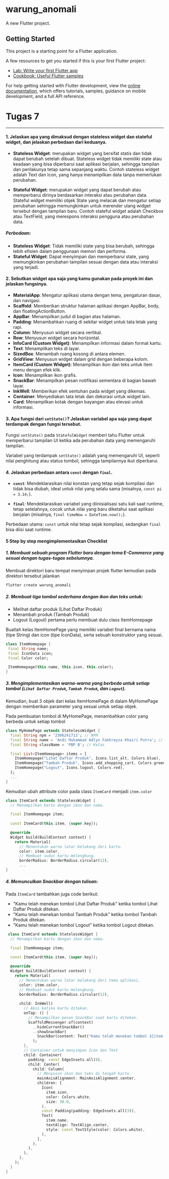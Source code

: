 # warung_anomali

A new Flutter project.

## Getting Started

This project is a starting point for a Flutter application.

A few resources to get you started if this is your first Flutter project:

- [Lab: Write your first Flutter app](https://docs.flutter.dev/get-started/codelab)
- [Cookbook: Useful Flutter samples](https://docs.flutter.dev/cookbook)

For help getting started with Flutter development, view the
[online documentation](https://docs.flutter.dev/), which offers tutorials,
samples, guidance on mobile development, and a full API reference.

# Tugas 7
---

#### 1. Jelaskan apa yang dimaksud dengan stateless widget dan stateful widget, dan jelaskan perbedaan dari keduanya.

- **Stateless Widget**: merupakan widget yang bersifat statis dan tidak dapat berubah setelah dibuat. Stateless widget tidak memiliki state atau keadaan yang bisa diperbarui saat aplikasi berjalan, sehingga tampilan dan perilakunya tetap sama sepanjang waktu. Contoh stateless widget adalah Text dan Icon, yang hanya menampilkan data tanpa memerlukan perubahan.

- **Stateful Widget**: merupakan widget yang dapat berubah atau memperbarui dirinya berdasarkan interaksi atau perubahan data. Stateful widget memiliki objek State yang melacak dan mengatur setiap perubahan sehingga memungkinkan untuk merender ulang widget tersebut dengan tampilan baru. Contoh stateful widget adalah Checkbox atau TextField, yang merespons interaksi pengguna atau perubahan data.

##### Perbedaan:

- **Stateless Widget**: Tidak memiliki state yang bisa berubah, sehingga lebih efisien dalam penggunaan memori dan performa.
- **Stateful Widget**: Dapat menyimpan dan memperbarui state, yang memungkinkan perubahan tampilan sesuai dengan data atau interaksi yang terjadi.

#### 2. Sebutkan widget apa saja yang kamu gunakan pada proyek ini dan jelaskan fungsinya.
- **MaterialApp**: Mengatur aplikasi utama dengan tema, pengaturan dasar, dan navigasi.
- **Scaffold**: Memberikan struktur halaman aplikasi dengan AppBar, body, dan floatingActionButton.
- **AppBar**: Menampilkan judul di bagian atas halaman.
- **Padding**: Menambahkan ruang di sekitar widget untuk tata letak yang rapi.
- **Column**: Menyusun widget secara vertikal.
- **Row**: Menyusun widget secara horizontal.
- **InfoCard (Custom Widget)**: Menampilkan informasi dalam format kartu.
- **Text**: Menampilkan teks di layar.
- **SizedBox**: Menambah ruang kosong di antara elemen.
- **GridView**: Menyusun widget dalam grid dengan beberapa kolom.
- **ItemCard (Custom Widget)**: Menampilkan ikon dan teks untuk item menu dengan efek klik.
- **Icon**: Menampilkan ikon grafis.
- **SnackBar**: Menampilkan pesan notifikasi sementara di bagian bawah layar.
- **InkWell**: Memberikan efek sentuhan pada widget yang dikemas.
- **Container**: Menyediakan tata letak dan dekorasi untuk widget lain.
- **Card**: Menampilkan kotak dengan bayangan atau elevasi untuk informasi.

#### 3. Apa fungsi dari `setState()`? Jelaskan variabel apa saja yang dapat terdampak dengan fungsi tersebut.
Fungsi `setState()` pada `StatefulWidget` memberi tahu Flutter untuk memperbarui tampilan UI ketika ada perubahan data yang memengaruhi tampilan.

Variabel yang terdampak `setState()` adalah yang memengaruhi UI, seperti nilai penghitung atau status tombol, sehingga tampilannya ikut diperbarui.

#### 4. Jelaskan perbedaan antara `const` dengan `final`.
- **`const`**: Mendeklarasikan nilai konstan yang tetap sejak kompilasi dan tidak bisa diubah, ideal untuk nilai yang selalu sama (misalnya, `const pi = 3.14;`).

- **`final`**: Mendeklarasikan variabel yang diinisialisasi satu kali saat runtime, tetap setelahnya, cocok untuk nilai yang baru diketahui saat aplikasi berjalan (misalnya, `final timeNow = DateTime.now();`).

Perbedaan utama: `const` untuk nilai tetap sejak kompilasi, sedangkan `final` bisa diisi saat runtime.

#### 5 Step by step mengimplementasikan Checklist

##### 1. Membuat sebuah program Flutter baru dengan tema E-Commerce yang sesuai dengan tugas-tugas sebelumnya.
Membuat direktori baru tempat menyimpan projek flutter kemudian pada direktori tersebut jalankan
```bash
flutter create warung_anomali
```

##### 2. Membuat tiga tombol sederhana dengan ikon dan teks untuk:
 - Melihat daftar produk (Lihat Daftar Produk)
 - Menambah produk (Tambah Produk)
 - Logout (Logout)
 pertama perlu membuat dulu class ItemHomepage

 Buatlah kelas ItemHomePage yang memiliki variabel final bernama nama (tipe String) dan icon (tipe IconData), serta sebuah konstruktor yang sesuai.

 ```dart
 class ItemHomepage {
  final String name;
  final IconData icon;
  final Color color;

  ItemHomepage(this.name, this.icon, this.color);
}
 ```
##### 3. Mengimplementasikan warna-warna yang berbeda untuk setiap tombol (`Lihat Daftar Produk`, `Tambah Produk`, dan `Logout`).

Kemudian, buat 3 objek dari kelas ItemHomePage di dalam MyHomePage dengan memberikan parameter yang sesuai untuk setiap objek.

Pada pembuatan tombol di MyHomePage, menambahkan color yang berbeda untuk setiap tombol
```dart
class MyHomePage extends StatelessWidget {
  final String npm = '2306241713'; // NPM
  final String name = 'Andi Muhammad Adlyn Fakhreyza Khairi Putra'; // Nama
  final String className = 'PBP B'; // Kelas

  final List<ItemHomepage> items = [
    ItemHomepage("Lihat Daftar Produk", Icons.list_alt, Colors.blue),
    ItemHomepage("Tambah Produk", Icons.add_shopping_cart, Colors.green),
    ItemHomepage("Logout", Icons.logout, Colors.red),
  ];
  ...
}
```
Kemudian ubah attribute color pada class `ItemCard` menjadi `item.color`
```dart
class ItemCard extends StatelessWidget {
  // Menampilkan kartu dengan ikon dan nama.

  final ItemHomepage item; 
  
  const ItemCard(this.item, {super.key}); 

  @override
  Widget build(BuildContext context) {
    return Material(
      // Menentukan warna latar belakang dari kartu.
      color: item.color,
      // Membuat sudut kartu melengkung.
      borderRadius: BorderRadius.circular(12),
      ...
}
```
##### 4. Memunculkan Snackbar dengan tulisan:

Pada `ItemCard` tambahkan juga code berikut:
 - "Kamu telah menekan tombol Lihat Daftar Produk" ketika tombol Lihat Daftar Produk ditekan.
 - "Kamu telah menekan tombol Tambah Produk" ketika tombol Tambah Produk ditekan.
 - "Kamu telah menekan tombol Logout" ketika tombol Logout ditekan.
```dart
 class ItemCard extends StatelessWidget {
  // Menampilkan kartu dengan ikon dan nama.

  final ItemHomepage item; 
  
  const ItemCard(this.item, {super.key}); 

  @override
  Widget build(BuildContext context) {
    return Material(
      // Menentukan warna latar belakang dari tema aplikasi.
      color: item.color,
      // Membuat sudut kartu melengkung.
      borderRadius: BorderRadius.circular(12),
      
      child: InkWell(
        // Aksi ketika kartu ditekan.
        onTap: () {
          // Menampilkan pesan SnackBar saat kartu ditekan.
          ScaffoldMessenger.of(context)
            ..hideCurrentSnackBar()
            ..showSnackBar(
              SnackBar(content: Text("Kamu telah menekan tombol ${item.name}!"))
            );
        },
        // Container untuk menyimpan Icon dan Text
        child: Container(
          padding: const EdgeInsets.all(8),
          child: Center(
            child: Column(
              // Menyusun ikon dan teks di tengah kartu.
              mainAxisAlignment: MainAxisAlignment.center,
              children: [
                Icon(
                  item.icon,
                  color: Colors.white,
                  size: 30.0,
                ),
                const Padding(padding: EdgeInsets.all(3)),
                Text(
                  item.name,
                  textAlign: TextAlign.center,
                  style: const TextStyle(color: Colors.white),
                ),
              ],
            ),
          ),
        ),
      ),
    );
  }
}
```


